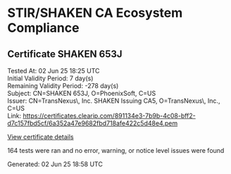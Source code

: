 # STIR/SHAKEN CA Ecosystem Compliance

## Certificate SHAKEN 653J

Tested At: 02 Jun 25 18:25 UTC\
Initial Validity Period: 7 day(s)\
Remaining Validity Period: -278 day(s)\
Subject: CN=SHAKEN 653J, O=PhoenixSoft, C=US\
Issuer: CN=TransNexus\\, Inc. SHAKEN Issuing CA5, O=TransNexus\\, Inc., C=US\
Link: https://certificates.clearip.com/891134e3-7b9b-4c08-bff2-d7c157fbd5cf/6a352a47e9682fbd718afe422c5d48e4.pem

[View certificate details](https://x509.io/?cert=MIICyzCCAnGgAwIBAgIQe9G8x4bl57jO8GE9zZJhMjAKBggqhkjOPQQDAjBWMQswCQYDVQQGEwJVUzEZMBcGA1UEChMQVHJhbnNOZXh1cywgSW5jLjEsMCoGA1UEAxMjVHJhbnNOZXh1cywgSW5jLiBTSEFLRU4gSXNzdWluZyBDQTUwHhcNMjQwODIxMDYwMTIyWhcNMjQwODI4MDYwMTIxWjA5MQswCQYDVQQGEwJVUzEUMBIGA1UEChMLUGhvZW5peFNvZnQxFDASBgNVBAMTC1NIQUtFTiA2NTNKMFkwEwYHKoZIzj0CAQYIKoZIzj0DAQcDQgAEoYWR4jN3at5R8Dh0WrDYUobbsmRojJST708FgL%2BRzoU7H%2FNrBKcFROkcYsluUWlQcTf%2B800DdeFgzZTP%2B5lWVaOCATwwggE4MAwGA1UdEwEB%2FwQCMAAwDgYDVR0PAQH%2FBAQDAgeAMB0GA1UdDgQWBBRfZZMnaSBfoDNwqRnNsfSRgW1VhjAfBgNVHSMEGDAWgBTaALOH%2BII%2Fv7oiomRjtfYvzI51yjAXBgNVHSAEEDAOMAwGCmCGSAGG%2FwkBAQQwgaYGA1UdHwSBnjCBmzCBmKA6oDiGNmh0dHBzOi8vYXV0aGVudGljYXRlLWFwaS5pY29uZWN0aXYuY29tL2Rvd25sb2FkL3YxL2NybKJapFgwVjEUMBIGA1UEBwwLQnJpZGdld2F0ZXIxCzAJBgNVBAgMAk5KMRMwEQYDVQQDDApTVEktUEEgQ1JMMQswCQYDVQQGEwJVUzEPMA0GA1UECgwGU1RJLVBBMBYGCCsGAQUFBwEaBAowCKAGFgQ2NTNKMAoGCCqGSM49BAMCA0gAMEUCIFc%2B7u7i4cOhHRvFyUKox2nDadR0UUPg7Jjp2wuVXVhsAiEArZMiPHAGW%2B4TuS0nW9ytYZt%2FYYGpZ9H4saCyFik%2FjCw%3D)

164 tests were ran and no error, warning, or notice level issues were found


Generated: 02 Jun 25 18:58 UTC